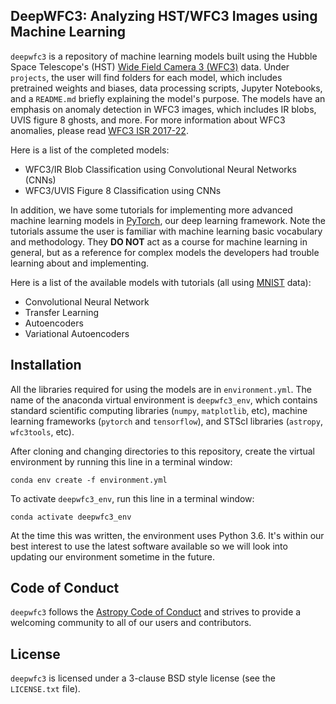 DeepWFC3: Analyzing HST/WFC3 Images using Machine Learning
--------

`deepwfc3` is a repository of machine learning models built using the Hubble Space Telescope's (HST) [Wide Field Camera 3 (WFC3)](https://www.stsci.edu/hst/instrumentation/wfc3) data. Under `projects`, the user will find folders for each model, which includes pretrained weights and biases, data processing scripts, Jupyter Notebooks, and a `README.md` briefly explaining the model's purpose. The models have an emphasis on anomaly detection in WFC3 images, which includes IR blobs, UVIS figure 8 ghosts, and more. For more information about WFC3 anomalies, please read [WFC3 ISR 2017-22](https://www.stsci.edu/files/live/sites/www/files/home/hst/instrumentation/wfc3/documentation/instrument-science-reports-isrs/_documents/2017/WFC3-2017-22.pdf).

Here is a list of the completed models:
- WFC3/IR Blob Classification using Convolutional Neural Networks (CNNs)
- WFC3/UVIS Figure 8 Classification using CNNs

In addition, we have some tutorials for implementing more advanced machine learning models in [PyTorch](https://pytorch.org/), our deep learning framework. Note the tutorials assume the user is familiar with machine learning basic vocabulary and methodology. They **DO NOT** act as a course for machine learning in general, but as a reference for complex models the developers had trouble learning about and implementing.

Here is a list of the available models with tutorials (all using [MNIST](https://en.wikipedia.org/wiki/MNIST_database) data):
- Convolutional Neural Network
- Transfer Learning
- Autoencoders
- Variational Autoencoders

Installation
------------

All the libraries required for using the models are in `environment.yml`. The name of the anaconda virtual environment is `deepwfc3_env`, which contains standard scientific computing libraries (`numpy`, `matplotlib`, etc), machine learning frameworks (`pytorch` and `tensorflow`), and STScI libraries (`astropy`, `wfc3tools`, etc).

After cloning and changing directories to this repository, create the virtual environment by running this line in a terminal window:

```
conda env create -f environment.yml
```

To activate ``deepwfc3_env``, run this line in a terminal window:

```
conda activate deepwfc3_env
```

At the time this was written, the environment uses Python 3.6. It's within our best interest to use the latest software available so we will look into updating our environment sometime in the future.

Code of Conduct
------------

`deepwfc3` follows the [Astropy Code of Conduct](http://www.astropy.org/about.html#codeofconduct) and strives to provide a
welcoming community to all of our users and contributors.

License
-------

`deepwfc3` is licensed under a 3-clause BSD style license (see the ``LICENSE.txt`` file).
